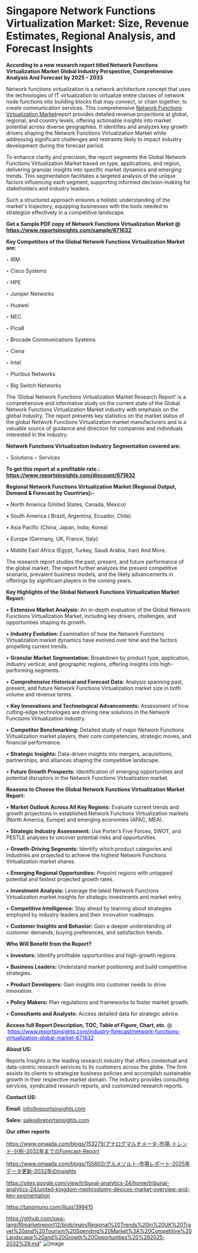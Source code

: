 # Singapore Network Functions Virtualization Market: Size, Revenue Estimates, Regional Analysis, and Forecast Insights

<strong>According to a new research report titled Network Functions Virtualization Market Global Industry Perspective, Comprehensive Analysis And Forecast by 2025 – 2033</strong>

Network functions virtualization is a network architecture concept that uses the technologies of IT virtualization to virtualize entire classes of network node functions into building blocks that may connect, or chain together, to create communication services. This comprehensive <a href=https://www.reportsinsights.com/sample/671632>Network Functions Virtualization Market</a>report provides detailed revenue projections at global, regional, and country levels, offering actionable insights into market potential across diverse geographies. It identifies and analyzes key growth drivers shaping the Network Functions Virtualization Market while addressing significant challenges and restraints likely to impact industry development during the forecast period.

To enhance clarity and precision, the report segments the Global Network Functions Virtualization Market based on type, applications, and region, delivering granular insights into specific market dynamics and emerging trends. This segmentation facilitates a targeted analysis of the unique factors influencing each segment, supporting informed decision-making for stakeholders and industry leaders.

Such a structured approach ensures a holistic understanding of the market's trajectory, equipping businesses with the tools needed to strategize effectively in a competitive landscape.

<strong>Get a Sample PDF copy of Network Functions Virtualization Market </strong><strong>@<a href=https://www.reportsinsights.com/sample/671632 style=color:#0000ff;> https://www.reportsinsights.com/sample/671632</a></strong></font>

<strong>Key Competitors of the Global Network Functions Virtualization Market are:</strong>

‣ IBM

‣ Cisco Systems

‣ HPE

‣ Juniper Networks

‣ Huawei

‣ NEC

‣ Pica8

‣ Brocade Communications Systems

‣ Ciena

‣ Intel

‣ Pluribus Networks

‣ Big Switch Networks

The ‘Global Network Functions Virtualization Market Research Report’ is a comprehensive and informative study on the current state of the Global Network Functions Virtualization Market industry with emphasis on the global industry. The report presents key statistics on the market status of the global Network Functions Virtualization market manufacturers and is a valuable source of guidance and direction for companies and individuals interested in the industry.

<strong>Network Functions Virtualization Industry Segmentation covered are:</strong>

‣ Solutions
‣ Services

<strong>To get this report at a profitable rate.: <a href=https://www.reportsinsights.com/discount/671632 style=color:#0000ff;>https://www.reportsinsights.com/discount/671632</a></strong></font>

<strong>Regional Network Functions Virtualization Market (Regional Output, Demand &amp; Forecast by Countries):-</strong>

• North America (United States, Canada, Mexico)

• South America ( Brazil, Argentina, Ecuador, Chile)

• Asia Pacific (China, Japan, India, Korea)

• Europe (Germany, UK, France, Italy)

• Middle East Africa (Egypt, Turkey, Saudi Arabia, Iran) And More.

The research report studies the past, present, and future performance of the global market. The report further analyzes the present competitive scenario, prevalent business models, and the likely advancements in offerings by significant players in the coming years.

<strong>Key Highlights of the Global Network Functions Virtualization Market Report:</strong>

• <strong>Extensive Market Analysis:</strong> An in-depth evaluation of the Global Network Functions Virtualization Market, including key drivers, challenges, and opportunities shaping its growth.

• <strong>Industry Evolution:</strong> Examination of how the Network Functions Virtualization market dynamics have evolved over time and the factors propelling current trends.

• <strong>Granular Market Segmentation:</strong> Breakdown by product type, application, industry vertical, and geographic regions, offering insights into high-performing segments.

• <strong>Comprehensive Historical and Forecast Data:</strong> Analysis spanning past, present, and future Network Functions Virtualization market size in both volume and revenue terms.

• <strong>Key Innovations and Technological Advancements:</strong> Assessment of how cutting-edge technologies are driving new solutions in the Network Functions Virtualization industry.

• <strong>Competitor Benchmarking:</strong> Detailed study of major Network Functions Virtualization market players, their core competencies, strategic moves, and financial performance.

• <strong>Strategic Insights:</strong> Data-driven insights into mergers, acquisitions, partnerships, and alliances shaping the competitive landscape.

• <strong>Future Growth Prospects:</strong> Identification of emerging opportunities and potential disruptors in the Network Functions Virtualization market.

<strong>Reasons to Choose the Global Network Functions Virtualization Market Report:</strong>

• <strong>Market Outlook Across All Key Regions:</strong> Evaluate current trends and growth projections in established Network Functions Virtualization markets (North America, Europe) and emerging economies (APAC, MEA).

• <strong>Strategic Industry Assessment:</strong> Use Porter’s Five Forces, SWOT, and PESTLE analyses to uncover potential risks and opportunities.

• <strong>Growth-Driving Segments:</strong> Identify which product categories and industries are projected to achieve the highest Network Functions Virtualization market shares.

• <strong>Emerging Regional Opportunities:</strong> Pinpoint regions with untapped potential and fastest projected growth rates.

• <strong>Investment Analysis:</strong> Leverage the latest Network Functions Virtualization market insights for strategic investments and market entry.

• <strong>Competitive Intelligence:</strong> Stay ahead by learning about strategies employed by industry leaders and their innovation roadmaps.

• <strong>Customer Insights and Behavior:</strong> Gain a deeper understanding of customer demands, buying preferences, and satisfaction trends.

<strong>Who Will Benefit from the Report?</strong>

• <strong>Investors:</strong> Identify profitable opportunities and high-growth regions.

• <strong>Business Leaders:</strong> Understand market positioning and build competitive strategies.

• <strong>Product Developers:</strong> Gain insights into customer needs to drive innovation.

• <strong>Policy Makers:</strong> Plan regulations and frameworks to foster market growth.

• <strong>Consultants and Analysts:</strong> Access detailed data for strategic advice.
</ul>
<strong>Access full Report Description, TOC, Table of Figure, Chart, etc. </strong>@  <a href=https://www.reportsinsights.com/industry-forecast/network-functions-virtualization-global-market-671632 style=color:#0000ff;>https://www.reportsinsights.com/industry-forecast/network-functions-virtualization-global-market-671632</a></font>

<strong><strong>About US</strong>:</strong>

Reports Insights is the leading research industry that offers contextual and data-centric research services to its customers across the globe. The firm assists its clients to strategize business policies and accomplish sustainable growth in their respective market domain. The industry provides consulting services, syndicated research reports, and customized research reports.

<strong>Contact US:</strong>

<p class=""""><b>Email:</b> <a href=mailto:info@reportsinsights.com>info@reportsinsights.com</a></p>
<p class=""""><b>Sales:</b> <a href=mailto:sales@reportsinsights.com>sales@reportsinsights.com</a></p>

<strong>Our other reports</strong>

<a href=https://www.omaada.com/blogs/153279/アナログマルチメータ-市場-トレンド-分析-2032年までのForecast-Report>https://www.omaada.com/blogs/153279/アナログマルチメータ-市場-トレンド-分析-2032年までのForecast-Report</a>

<a href=https://www.omaada.com/blogs/155602/グルメソルト-市場レポート-2025年データ更新-2032年のInsights>https://www.omaada.com/blogs/155602/グルメソルト-市場レポート-2025年データ更新-2032年のInsights</a>

<a href=https://sites.google.com/view/tribunal-analytics-24/home/tribunal-analytics-24/united-kingdom-nephrostomy-devices-market-overview-and-key-segmentation>https://sites.google.com/view/tribunal-analytics-24/home/tribunal-analytics-24/united-kingdom-nephrostomy-devices-market-overview-and-key-segmentation</a>

<a href=https://tanomuno.com/illust/399415>https://tanomuno.com/illust/399415</a>

<a href=https://github.com/swa-lang/RImarketreport12/blob/main/Regional%20Trends%20in%20UK%20Travel%20and%20Tourism%20Spending%20Market%3A%20Competitive%20Landscape%20and%20Growth%20Opportunities%20%282025-2032%29.md>https://github.com/swa-lang/RImarketreport12/blob/main/Regional%20Trends%20in%20UK%20Travel%20and%20Tourism%20Spending%20Market%3A%20Competitive%20Landscape%20and%20Growth%20Opportunities%20%282025-2032%29.md</a>"
![image](https://github.com/user-attachments/assets/608602b2-14aa-4855-a2ff-73d37a4eba23)
